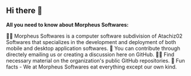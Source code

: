 ## Hi there 👋

**All you need to know about Morpheus Softwares:**

🙋‍♀️ Morpheus Softwares is a computer software subdivision of Atachiz02 Softwares that specializes in the development and deployment of both mobile and desktop application softwares.
🌈 You can contribute through directely emailing us or creating a discussion here on GitHub.
👩‍💻 Find necessary material on the organization's public GitHub repositories.
🍿 Fun facts - We at Morpheus Softwares eat everything except our own kind.
